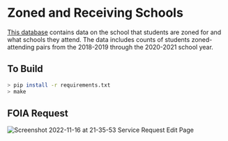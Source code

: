 # Zoned and Receiving Schools

[This database](https://github.com/Chicago-Data-Collaborative-Schools/zoned-receiving/releases/download/nightly/zoned_receiving.db.zip) contains data on the school that students are zoned for and what schools they attend. The data includes counts of students zoned-attending pairs from the 2018-2019 through the 2020-2021 school year.

## To Build
```bash
> pip install -r requirements.txt
> make
```

## FOIA Request
![Screenshot 2022-11-16 at 21-35-53 Service Request Edit Page](https://user-images.githubusercontent.com/536941/202340988-b85806ba-5106-4f88-80f1-4dc2bffb034e.png)
